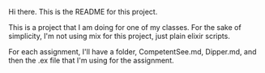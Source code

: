 Hi there. This is the README for this project.

This is a project that I am doing for one of my classes. For the sake of simplicity, I'm not using mix for this project, just plain elixir scripts.

For each assignment, I'll have a folder, CompetentSee.md, Dipper.md, and then the .ex file that I'm using for the assignment.
